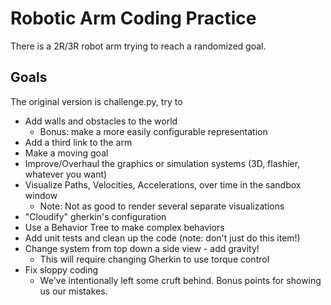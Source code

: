 # Robotic Arm Coding Practice

There is a 2R/3R robot arm trying to reach a randomized goal. 

## Goals
The original version is challenge.py, try to 

* Add walls and obstacles to the world
  * Bonus: make a more easily configurable representation
* Add a third link to the arm
* Make a moving goal
* Improve/Overhaul the graphics or simulation systems (3D, flashier, whatever you want)
* Visualize Paths, Velocities, Accelerations, over time in the sandbox window
  * Note: Not as good to render several separate visualizations
* "Cloudify" gherkin's configuration
* Use a Behavior Tree to make complex behaviors
* Add unit tests and clean up the code (note: don't just do this item!)
* Change system from top down a side view - add gravity!
  * This will require changing Gherkin to use torque control
* Fix sloppy coding
  * We've intentionally left some cruft behind. Bonus points for showing us our mistakes.




